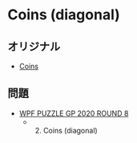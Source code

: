 # Coins (diagonal)

## オリジナル
- [Coins](coins.md)

## 問題
- [WPF PUZZLE GP 2020 ROUND 8](../questions/wpfpgp2020-8.md)
	- 2. Coins (diagonal)
